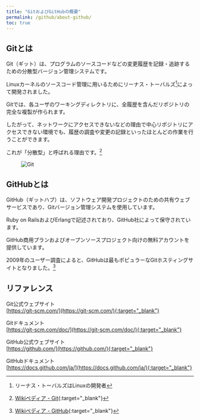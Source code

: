 ```yaml
---
title: "GitおよびGitHubの概要"
permalink: /github/about-github/
toc: true
---
```

## Gitとは

Git（ギット）は、プログラムのソースコードなどの変更履歴を記録・追跡するための分散型バージョン管理システムです。

Linuxカーネルのソースコード管理に用いるためにリーナス・トーバルズ[^1]によって開発されました。

[^1]: リーナス・トーバルズはLinuxの開発者

Gitでは、各ユーザのワーキングディレクトリに、全履歴を含んだリポジトリの完全な複製が作られます。

したがって、ネットワークにアクセスできないなどの理由で中心リポジトリにアクセスできない環境でも、履歴の調査や変更の記録といったほとんどの作業を行うことができます。

これが「分散型」と呼ばれる理由です。[^2]

[^2]: [Wikiペディア - Git](https://ja.wikipedia.org/wiki/Git){:target="_blank"}

<figure>
  <img src="{{ '/assets/images/github/01/distributed.png' | relative_url }}" alt="Git" class="img_border">
</figure>


## GitHubとは

GitHub（ギットハブ）は、ソフトウェア開発プロジェクトのための共有ウェブサービスであり、Gitバージョン管理システムを使用しています。

Ruby on RailsおよびErlangで記述されており、GitHub社によって保守されています。

GitHub商用プランおよびオープンソースプロジェクト向けの無料アカウントを提供しています。

2009年のユーザー調査によると、GitHubは最もポピュラーなGitホスティングサイトとなりました。[^3]

[^3]: [Wikiペディア - GitHub](https://ja.wikipedia.org/wiki/GitHub){:target="_blank"}

## リファレンス

Git公式ウェブサイト  
[https://git-scm.com/](https://git-scm.com/){:target="_blank"}

Gitドキュメント  
[https://git-scm.com/doc/](https://git-scm.com/doc/){:target="_blank"}

GitHub公式ウェブサイト  
[https://github.com/](https://github.com/){:target="_blank"}

GitHubドキュメント  
[https://docs.github.com/ja/](https://docs.github.com/ja/){:target="_blank"}
